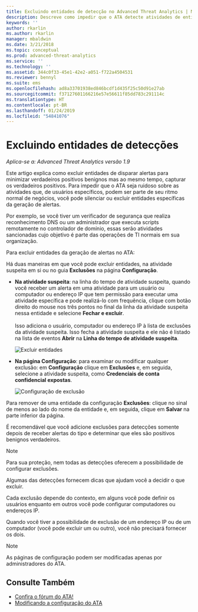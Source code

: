 ```yaml
---
title: Excluindo entidades de detecção no Advanced Threat Analytics | Microsoft Docs
description: Descreve como impedir que o ATA detecte atividades de entidade específicas como suspeitas
keywords: ''
author: rkarlin
ms.author: rkarlin
manager: mbaldwin
ms.date: 3/21/2018
ms.topic: conceptual
ms.prod: advanced-threat-analytics
ms.service: ''
ms.technology: ''
ms.assetid: 344c0f33-45e1-42e2-a051-f722a4504531
ms.reviewer: bennyl
ms.suite: ems
ms.openlocfilehash: ad8a33701938ed846bcdf1d435f25c50d91e27ab
ms.sourcegitcommit: f37127601166216e57e56611f85dd783c291114c
ms.translationtype: HT
ms.contentlocale: pt-BR
ms.lasthandoff: 01/24/2019
ms.locfileid: "54841076"
---
```

# <a name="excluding-entities-from-detections"></a>Excluindo entidades de detecções

*Aplica-se a: Advanced Threat Analytics versão 1.9*

Este artigo explica como excluir entidades de disparar alertas para minimizar verdadeiros positivos benignos mas ao mesmo tempo, capturar os verdadeiros positivos. Para impedir que o ATA seja ruidoso sobre as atividades que, de usuários específicos, podem ser parte de seu ritmo normal de negócios, você pode silenciar ou excluir entidades específicas da geração de alertas.

Por exemplo, se você tiver um verificador de segurança que realiza reconhecimento DNS ou um administrador que executa scripts remotamente no controlador de domínio, essas serão atividades sancionadas cujo objetivo é parte das operações de TI normais em sua organização.

Para excluir entidades da geração de alertas no ATA:

Há duas maneiras em que você pode excluir entidades, na atividade suspeita em si ou no guia **Exclusões** na página **Configuração**.

- **Na atividade suspeita**: na linha do tempo de atividade suspeita, quando você receber um alerta em uma atividade para um usuário ou computador ou endereço IP que tem permissão para executar uma atividade específica e pode realizá-lo com frequência, clique com botão direito do mouse nos três pontos no final da linha da atividade suspeita nessa entidade e selecione **Fechar e excluir**. <br></br>Isso adiciona o usuário, computador ou endereço IP à lista de exclusões da atividade suspeita. Isso fecha a atividade suspeita e ele não é listado na lista de eventos **Abrir** na **Linha do tempo de atividade suspeita**.

    ![Excluir entidades](./media/exclude-in-sa.png)

- **Na página Configuração**:  para examinar ou modificar qualquer exclusão: em **Configuração** clique em **Exclusões** e, em seguida, selecione a atividade suspeita, como **Credenciais de conta confidencial expostas**.

    ![Configuração de exclusão](./media/exclusions-config-page.png)

Para remover de uma entidade da configuração **Exclusões**: clique no sinal de menos ao lado do nome da entidade e, em seguida, clique em **Salvar** na parte inferior da página.

É recomendável que você adicione exclusões para detecções somente depois de receber alertas do tipo e determinar que eles são positivos benignos verdadeiros. 

> [!NOTE]
> Para sua proteção, nem todas as detecções oferecem a possibilidade de configurar exclusões. 

Algumas das detecções fornecem dicas que ajudam você a decidir o que excluir. 

Cada exclusão depende do contexto, em alguns você pode definir os usuários enquanto em outros você pode configurar computadores ou endereços IP. 

Quando você tiver a possibilidade de exclusão de um endereço IP ou de um computador (você pode excluir um ou outro), você não precisará fornecer os dois.

> [!NOTE]
> As páginas de configuração podem ser modificadas apenas por administradores do ATA.


## <a name="see-also"></a>Consulte Também
- [Confira o fórum do ATA!](https://social.technet.microsoft.com/Forums/security/home?forum=mata)
- [Modificando a configuração do ATA](modifying-ata-center-configuration.md)
